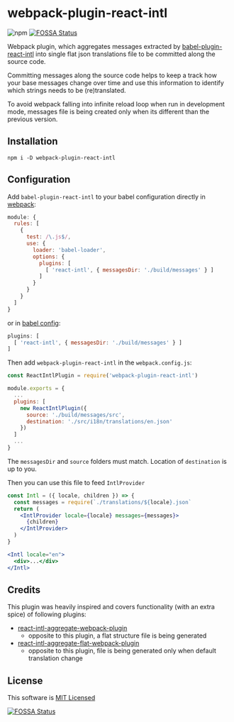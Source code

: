 # webpack-plugin-react-intl
![npm](https://img.shields.io/npm/v/webpack-plugin-react-intl)
[![FOSSA Status](https://app.fossa.io/api/projects/git%2Bgithub.com%2Fpkuczynski%2Fwebpack-plugin-react-intl.svg?type=shield)](https://app.fossa.io/projects/git%2Bgithub.com%2Fpkuczynski%2Fwebpack-plugin-react-intl?ref=badge_shield)


Webpack plugin, which aggregates messages extracted by [babel-plugin-react-intl](https://github.com/formatjs/formatjs/tree/master/packages/babel-plugin-react-intl) into single flat json translations file to be committed along the source code.

Committing messages along the source code helps to keep a track how your base messages change over time and use this information to identify which strings needs to be (re)translated.

To avoid webpack falling into infinite reload loop when run in development mode, messages file is being created only when its different than the previous version.

## Installation

    npm i -D webpack-plugin-react-intl

## Configuration

Add `babel-plugin-react-intl` to your babel configuration directly in [webpack](https://webpack.js.org/loaders/babel-loader/):


```js
module: {
  rules: [
    {
      test: /\.js$/,
      use: {
        loader: 'babel-loader',
        options: {
          plugins: [
            [ 'react-intl', { messagesDir: './build/messages' } ]
          ]
        }
      }
    }
  ]
}
```

or in [babel config](https://babeljs.io/docs/en/configuration):

```js
plugins: [
  [ 'react-intl', { messagesDir: './build/messages' } ]
]
```

Then add `webpack-plugin-react-intl` in the `webpack.config.js`:

```js
const ReactIntlPlugin = require('webpack-plugin-react-intl')

module.exports = {
  ...
  plugins: [
    new ReactIntlPlugin({
      source: './build/messages/src',
      destination: './src/i18n/translations/en.json'
    })
  ]
  ...
}
```

The `messagesDir` and `source` folders must match. Location of `destination` is up to you. 

Then you can use this file to feed `IntlProvider`

```jsx
const Intl = ({ locale, children }) => {
  const messages = require(`./translations/${locale}.json`
  return (
    <IntlProvider locale={locale} messages={messages}>
      {children}
    </IntlProvider>
  )
}

<Intl locale="en">
  <div>...</div>
</Intl>
```    

## Credits

This plugin was heavily inspired and covers functionality (with an extra spice) of following plugins:

* [react-intl-aggregate-webpack-plugin](https://github.com/maniax89/react-intl-aggregate-webpack-plugin)
  * opposite to this plugin, a flat structure file is being generated
* [react-intl-aggregate-flat-webpack-plugin](https://github.com/BedyCasa/react-intl-aggregate-webpack-plugin)
  * opposite to this plugin, file is being generated only when default translation change

## License

This software is [MIT Licensed](LICENSE)


[![FOSSA Status](https://app.fossa.io/api/projects/git%2Bgithub.com%2Fpkuczynski%2Fwebpack-plugin-react-intl.svg?type=large)](https://app.fossa.io/projects/git%2Bgithub.com%2Fpkuczynski%2Fwebpack-plugin-react-intl?ref=badge_large)
